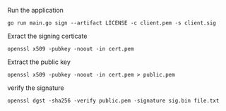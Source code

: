 Run the application

`go run main.go sign --artifact LICENSE -c client.pem -s client.sig`

Exract the signing certicate

`openssl x509 -pubkey -noout -in cert.pem`

Extract the public key

`openssl x509 -pubkey -noout -in cert.pem > public.pem`

verify the signature

`openssl dgst -sha256 -verify public.pem -signature sig.bin file.txt`

